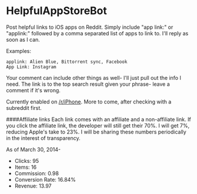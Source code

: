 HelpfulAppStoreBot
==================

Post helpful links to iOS apps on Reddit. Simply include "app link:" or "applink:" followed by a comma separated list of apps to link to. I'll reply as soon as I can.

Examples: 
```
applink: Alien Blue, Bittorrent sync, Facebook
App Link: Instagram
```
Your comment can include other things as well- I'll just pull out the info I need. The link is to the top search result given your phrase- leave a comment if it's wrong.

Currently enabled on [/r/iPhone](http://reddit.com/r/iPhone). More to come, after checking with a subreddit first.

####Affiliate links
Each link comes with an affiliate and a non-affiliate link. If you click the affiliate link, the developer will still get their 70%. I will get 7%, reducing Apple's take to 23%. I will be sharing these numbers periodically in the interest of transparency.

As of March 30, 2014-
* Clicks: 95
* Items: 16
* Commission: 0.98
* Conversion Rate: 16.84%
* Revenue: 13.97
